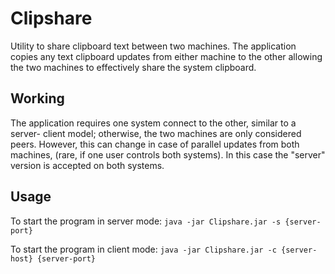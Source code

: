 Clipshare
=========

Utility to share clipboard text between two machines. The application copies
any text clipboard updates from either machine to the other allowing the two
machines to effectively share the system clipboard.

Working
-------

The application requires one system connect to the other, similar to a server-
client model; otherwise, the two machines are only considered peers. However,
this can change in case of parallel updates from both machines, (rare, if one
user controls both systems). In this case the "server" version is accepted on
both systems.

Usage
-----

To start the program in server mode: `java -jar Clipshare.jar -s {server-port}`

To start the program in client mode: `java -jar Clipshare.jar -c {server-host} {server-port}`
